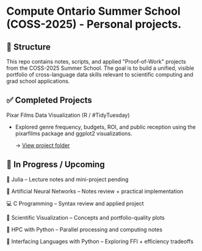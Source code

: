 # Compute Ontario Summer School (COSS-2025) - Personal projects.

## 📁 Structure
This repo contains notes, scripts, and applied "Proof-of-Work" projects from the COSS-2025 Summer School. The goal is to build a unified, visible portfolio of cross-language data skills relevant to scientific computing and grad school applications.

## ✅ Completed Projects
Pixar Films Data Visualization (R / #TidyTuesday)

* Explored genre frequency, budgets, ROI, and public reception using the pixarfilms package and ggplot2 visualizations.

  →  [View project folder](./R-Intro-and-Data-Vis/README.md)
  
## 🔧 In Progress / Upcoming
📘 Julia – Lecture notes and mini-project pending

🧠 Artificial Neural Networks – Notes review + practical implementation

💻 C Programming – Syntax review and applied project

🧬 Scientific Visualization – Concepts and portfolio-quality plots

🚀 HPC with Python – Parallel processing and computing notes

🧩 Interfacing Languages with Python – Exploring FFI + efficiency tradeoffs

